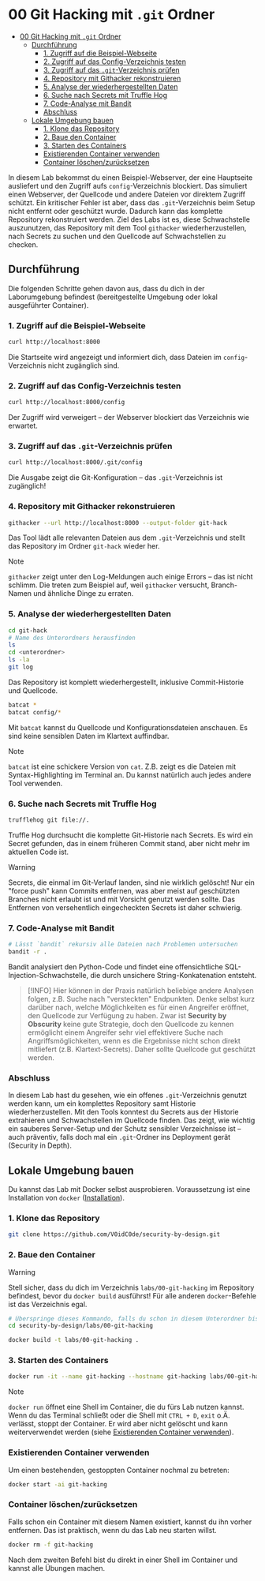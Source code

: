 # 00 Git Hacking mit `.git` Ordner

- [00 Git Hacking mit `.git` Ordner](#00-git-hacking-mit-git-ordner)
  - [Durchführung](#durchführung)
    - [1. Zugriff auf die Beispiel-Webseite](#1-zugriff-auf-die-beispiel-webseite)
    - [2. Zugriff auf das Config-Verzeichnis testen](#2-zugriff-auf-das-config-verzeichnis-testen)
    - [3. Zugriff auf das `.git`-Verzeichnis prüfen](#3-zugriff-auf-das-git-verzeichnis-prüfen)
    - [4. Repository mit Githacker rekonstruieren](#4-repository-mit-githacker-rekonstruieren)
    - [5. Analyse der wiederhergestellten Daten](#5-analyse-der-wiederhergestellten-daten)
    - [6. Suche nach Secrets mit Truffle Hog](#6-suche-nach-secrets-mit-truffle-hog)
    - [7. Code-Analyse mit Bandit](#7-code-analyse-mit-bandit)
    - [Abschluss](#abschluss)
  - [Lokale Umgebung bauen](#lokale-umgebung-bauen)
    - [1. Klone das Repository](#1-klone-das-repository)
    - [2. Baue den Container](#2-baue-den-container)
    - [3. Starten des Containers](#3-starten-des-containers)
    - [Existierenden Container verwenden](#existierenden-container-verwenden)
    - [Container löschen/zurücksetzen](#container-löschenzurücksetzen)

In diesem Lab bekommst du einen Beispiel-Webserver, der eine Hauptseite ausliefert und den Zugriff aufs `config`-Verzeichnis blockiert. Das simuliert einen Webserver, der Quellcode und andere Dateien vor direktem Zugriff schützt. Ein kritischer Fehler ist aber, dass das `.git`-Verzeichnis beim Setup nicht entfernt oder geschützt wurde. Dadurch kann das komplette Repository rekonstruiert werden. Ziel des Labs ist es, diese Schwachstelle auszunutzen, das Repository mit dem Tool `githacker` wiederherzustellen, nach Secrets zu suchen und den Quellcode auf Schwachstellen zu checken.

## Durchführung

Die folgenden Schritte gehen davon aus, dass du dich in der Laborumgebung befindest (bereitgestellte Umgebung oder lokal ausgeführter Container).

### 1. Zugriff auf die Beispiel-Webseite

```bash
curl http://localhost:8000
```

Die Startseite wird angezeigt und informiert dich, dass Dateien im `config`-Verzeichnis nicht zugänglich sind.

### 2. Zugriff auf das Config-Verzeichnis testen

```bash
curl http://localhost:8000/config
```

Der Zugriff wird verweigert – der Webserver blockiert das Verzeichnis wie erwartet.

### 3. Zugriff auf das `.git`-Verzeichnis prüfen

```bash
curl http://localhost:8000/.git/config
```

Die Ausgabe zeigt die Git-Konfiguration – das `.git`-Verzeichnis ist zugänglich!

### 4. Repository mit Githacker rekonstruieren

```bash
githacker --url http://localhost:8000 --output-folder git-hack
```

Das Tool lädt alle relevanten Dateien aus dem `.git`-Verzeichnis und stellt das Repository im Ordner `git-hack` wieder her.

> [!NOTE]
> `githacker` zeigt unter den Log-Meldungen auch einige Errors – das ist nicht schlimm.
> Die treten zum Beispiel auf, weil `githacker` versucht, Branch-Namen und ähnliche Dinge zu erraten.

### 5. Analyse der wiederhergestellten Daten

```bash
cd git-hack
# Name des Unterordners herausfinden
ls
cd <unterordner>
ls -la
git log
```

Das Repository ist komplett wiederhergestellt, inklusive Commit-Historie und Quellcode.

```bash
batcat *
batcat config/*
```

Mit `batcat` kannst du Quellcode und Konfigurationsdateien anschauen. Es sind keine sensiblen Daten im Klartext auffindbar.

> [!NOTE]
> `batcat` ist eine schickere Version von `cat`. Z.B. zeigt es die Dateien mit Syntax-Highlighting im Terminal an. Du kannst natürlich auch jedes andere Tool verwenden.

### 6. Suche nach Secrets mit Truffle Hog

```bash
trufflehog git file://.
```

Truffle Hog durchsucht die komplette Git-Historie nach Secrets. Es wird ein Secret gefunden, das in einem früheren Commit stand, aber nicht mehr im aktuellen Code ist.

> [!WARNING]
> Secrets, die einmal im Git-Verlauf landen, sind nie wirklich gelöscht! Nur ein "force push" kann Commits entfernen, was aber meist auf geschützten Branches nicht erlaubt ist und mit Vorsicht genutzt werden sollte. Das Entfernen von versehentlich eingecheckten Secrets ist daher schwierig.

### 7. Code-Analyse mit Bandit

```bash
# Lässt `bandit` rekursiv alle Dateien nach Problemen untersuchen
bandit -r .
```

Bandit analysiert den Python-Code und findet eine offensichtliche SQL-Injection-Schwachstelle, die durch unsichere String-Konkatenation entsteht.

> [!INFO]
> Hier können in der Praxis natürlich beliebige andere Analysen folgen, z.B. Suche nach "versteckten" Endpunkten.
> Denke selbst kurz darüber nach, welche Möglichkeiten es für einen Angreifer eröffnet, den Quellcode zur Verfügung zu haben.
> Zwar ist **Security by Obscurity** keine gute Strategie, doch den Quellcode zu kennen ermöglicht einem Angreifer sehr viel effektivere Suche
> nach Angriffsmöglichkeiten, wenn es die Ergebnisse nicht schon direkt mitliefert (z.B. Klartext-Secrets). Daher sollte Quellcode gut geschützt werden.

### Abschluss

In diesem Lab hast du gesehen, wie ein offenes `.git`-Verzeichnis genutzt werden kann, um ein komplettes Repository samt Historie wiederherzustellen.
Mit den Tools konntest du Secrets aus der Historie extrahieren und Schwachstellen im Quellcode finden.
Das zeigt, wie wichtig ein sauberes Server-Setup und der Schutz sensibler Verzeichnisse ist – auch präventiv, falls doch mal ein `.git`-Ordner ins Deployment gerät (Security in Depth).

## Lokale Umgebung bauen

Du kannst das Lab mit Docker selbst ausprobieren.
Voraussetzung ist eine Installation von `docker` ([Installation](https://docs.docker.com/engine/install/)).

### 1. Klone das Repository

```bash
git clone https://github.com/V0idC0de/security-by-design.git
```

### 2. Baue den Container

> [!WARNING]
> Stell sicher, dass du dich im Verzeichnis `labs/00-git-hacking` im Repository befindest,
> bevor du `docker build` ausführst! Für alle anderen `docker`-Befehle ist das Verzeichnis egal.

```bash
# Überspringe dieses Kommando, falls du schon in diesem Unterordner bist
cd security-by-design/labs/00-git-hacking
```

```bash
docker build -t labs/00-git-hacking .
```

### 3. Starten des Containers

```bash
docker run -it --name git-hacking --hostname git-hacking labs/00-git-hacking
```

> [!NOTE]
> `docker run` öffnet eine Shell im Container, die du fürs Lab nutzen kannst.
> Wenn du das Terminal schließt oder die Shell mit `CTRL + D`, `exit` o.Ä. verlässt, stoppt der Container.
> Er wird aber nicht gelöscht und kann weiterverwendet werden (siehe [Existierenden Container verwenden](#existierenden-container-verwenden)).

### Existierenden Container verwenden

Um einen bestehenden, gestoppten Container nochmal zu betreten:

```bash
docker start -ai git-hacking
```

### Container löschen/zurücksetzen

Falls schon ein Container mit diesem Namen existiert, kannst du ihn vorher entfernen.
Das ist praktisch, wenn du das Lab neu starten willst.

```bash
docker rm -f git-hacking
```

Nach dem zweiten Befehl bist du direkt in einer Shell im Container und kannst alle Übungen machen.
